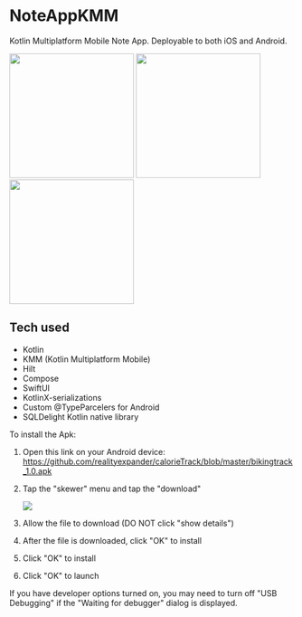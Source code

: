 # NoteAppKMM
Kotlin Multiplatform Mobile Note App. Deployable to both iOS and Android.

[<img src="https://user-images.githubusercontent.com/5157474/195507303-872f0437-f23d-4a3b-aca7-907e20d4ac68.png" width="220"/>](https://user-images.githubusercontent.com/5157474/195507303-872f0437-f23d-4a3b-aca7-907e20d4ac68.png)
[<img src="https://user-images.githubusercontent.com/5157474/195507329-70f37387-9621-46c0-84bd-dec4372b0001.png" width="220"/>](https://user-images.githubusercontent.com/5157474/195507329-70f37387-9621-46c0-84bd-dec4372b0001.png)
[<img src="https://user-images.githubusercontent.com/5157474/195507366-e62659da-1c53-44f2-909a-8ea840720752.png" width="220"/>](https://user-images.githubusercontent.com/5157474/195507366-e62659da-1c53-44f2-909a-8ea840720752.png)


## Tech used
- Kotlin
- KMM (Kotlin Multiplatform Mobile)
- Hilt
- Compose
- SwiftUI
- KotlinX-serializations
- Custom @TypeParcelers for Android
- SQLDelight Kotlin native library

To install the Apk:

1. Open this link on your Android device:
   https://github.com/realityexpander/calorieTrack/blob/master/bikingtrack_1.0.apk
2. Tap the "skewer" menu and tap the "download"

   [![](https://user-images.githubusercontent.com/5157474/147434050-57102a30-af32-46ed-a90b-d94e0c4a4f35.jpg)]()
3. Allow the file to download (DO NOT click "show details")
4. After the file is downloaded, click "OK" to install
5. Click "OK" to install
6. Click "OK" to launch

If you have developer options turned on, you may need to turn off "USB Debugging" if the "Waiting for debugger" dialog is displayed.
